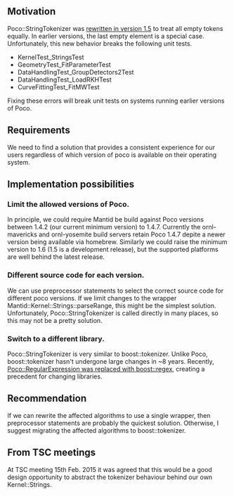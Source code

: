 ## Motivation

Poco::StringTokenizer was [rewritten in version 1.5](https://github.com/pocoproject/poco/commit/67a27ac2fa64fca56931326b56d49224a1d56839) 
to treat all empty tokens equally. In earlier versions, the last empty element is a special case. 
Unfortunately, this new behavior breaks the following unit tests. 

* KernelTest_StringsTest
* GeometryTest_FitParameterTest
* DataHandlingTest_GroupDetectors2Test 
* DataHandlingTest_LoadRKHTest 
* CurveFittingTest_FitMWTest

Fixing these errors will break 
unit tests on systems running earlier versions of Poco. 

## Requirements

We need to find a solution that provides a consistent experience for our users regardless of which 
version of poco is available on their operating system.    

## Implementation possibilities

### Limit the allowed versions of Poco. 

In principle, we could require Mantid be build against Poco versions between 1.4.2 
(our current minimum version) to 1.4.7. Currently the ornl-mavericks and ornl-yosemite 
build servers retain Poco 1.4.7 depite a newer version being available via homebrew. Similarly we could 
raise the minimum version to 1.6 (1.5 is a development release), but the supported platforms
are well behind the latest release.

### Different source code for each version.

We can use preprocessor statements to select the correct source code for 
different poco versions. If we limit changes to the wrapper Mantid::Kernel::Strings::parseRange,
this might be the simplest solution. Unfortunately, Poco::StringTokenizer is called directly
in many places, so this may not be a pretty solution. 

### Switch to a different library.

Poco::StringTokenizer is very similar to boost::tokenizer. Unlike Poco, boost::tokenizer
hasn't undergone large changes in ~8 years. Recently, [Poco::RegularExpression was replaced 
with boost::regex](http://trac.mantidproject.org/mantid/ticket/10603), creating a precedent
for changing libraries. 

## Recommendation

If we can rewrite the affected algorithms to use a single wrapper, then preprocessor statements 
are probably the quickest solution. Otherwise, I suggest migrating the affected algorithms
to boost::tokenizer. 

## From TSC meetings

At TSC meeting 15th Feb. 2015 it was agreed that this would be a good design opportunity to abstract the tokenizer behaviour behind our own Kernel::Strings. 
